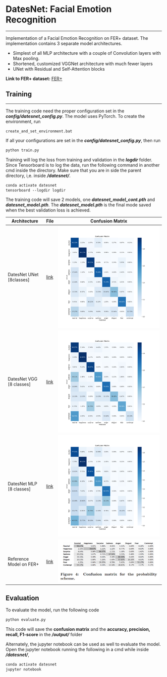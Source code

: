 # DatesNet: Facial Emotion Recognition 
---
Implementation of a Facial Emotion Recognition on FER+ dataset. The implementation contains 3 separate model architectures. 
- Simplest of all MLP architecture with a couple of Convolution layers with Max pooling.
- Shortened, customized VGGNet architecture with much fewer layers
- UNet with Residual and Self-Attention blocks

**Link to FER+ dataset:** [FER+](https://github.com/microsoft/FERPlus/tree/master)

## Training
---
The training code need the proper configuration set in the ***config/datesnet_config.py***. The 
model uses PyTorch. To create the environment, run
````commandline
create_and_set_environment.bat
````
If all your configurations are set in the ***config/datesnet_config.py***, then run
````python
python train.py
````
Training will log the loss from training and validation in the ***logdir*** folder. 
Since Tensorboard is to log the data, run the following command in another cmd inside the directory.
Make sure that you are in side the parent directory, i,e. inside ***/datesnet/***.
````commandline
conda activate datesnet
tensorboard --logdir logdir
````
The training code will save 2 models, one ***datesnet_model_cont.pth*** and ***datesnet_model.pth***. 
The ***datesnet_model.pth*** is the final mode saved when the best validation loss is achieved.

| Architecture             | File                                                     | Confusion Matrix                                         |
|--------------------------|----------------------------------------------------------|----------------------------------------------------------|
| DatesNet UNet [8classes] | [link](./checkpoints/datesnet_model_unet.pth)            | ![ref conf mat](./output/confusion_matrix_unet_8cls.png) |
| DatesNet VGG [8 classes] | [link](./checkpoints/datesnet_model_vgg.pth)             | ![ref conf mat](./output/confusion_matrix_vgg_8cls.png)  |
| DatesNet MLP [8 classes] | [link](./checkpoints/datesnet_model_mlp.pth)             | ![ref conf mat](./output/confusion_matrix_mlp_8cls.png)  |
 | Reference Model on FER+  | [link](https://github.com/microsoft/FERPlus/tree/master) | ![ref conf mat](./output/ref_conf_mat.png)               |      

## Evaluation
To evaluate the model, run the following code
````python
python evaluate.py
````
This code will save the **confusion matrix** and the **accuracy, precision, recall, F1-score** in the ***/output/*** folder

Alternately, the jupyter notebook can be used as well to evaluate the model. 
Open the jupyter notebook running the following in a cmd while inside ***/datesnet/***,
````commandline
conda activate datesnet
jupyter notebook
````
